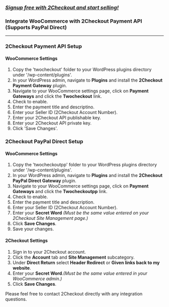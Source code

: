 ### _[Signup free with 2Checkout and start selling!](https://www.2checkout.com/referral?r=git2co)_

### Integrate WooCommerce with 2Checkout Payment API (Supports PayPal Direct)
----------------------------------------

### 2Checkout Payment API Setup

#### WooCommerce Settings

1. Copy the 'twocheckout' folder to your WordPress plugins directory under '/wp-content/plugins'.
2. In your WordPress admin, navigate to **Plugins** and install the **2Checkout Payment Gateway** plugin.
3. Navigate to your WooCommerce settings page, click on **Payment Gateways** and click the **Twocheckout** link.
4. Check to enable.
5. Enter the payment title and descriptino.
6. Enter your Seller ID (2Checkout Account Number).
7. Enter your 2Checkout API publishable key.
8. Enter your 2Checkout API private key.
9. Click 'Save Changes'.



### 2Checkout PayPal Direct Setup

#### WooCommerce Settings

1. Copy the 'twocheckoutpp' folder to your WordPress plugins directory under '/wp-content/plugins'.
2. In your WordPress admin, navigate to **Plugins** and install the **2Checkout PayPal Direct Gateway** plugin.
3. Navigate to your WooCommerce settings page, click on **Payment Gateways** and click the **Twocheckoutpp** link.
4. Check to enable.
5. Enter the payment title and description.
6. Enter your Seller ID (2Checkout Account Number).
7. Enter your **Secret Word** _(Must be the same value entered on your 2Checkout Site Management page.)_
9. Click **Save Changes**.
8. Save your changes.


#### 2Checkout Settings

1. Sign in to your 2Checkout account.
2. Click the **Account** tab and **Site Management** subcategory.
3. Under **Direct Return** select **Header Redirect** or **Given links back to my website**.
4. Enter your **Secret Word**._(Must be the same value entered in your WooCommerce admin.)_
5. Click **Save Changes**.

Please feel free to contact 2Checkout directly with any integration questions.
